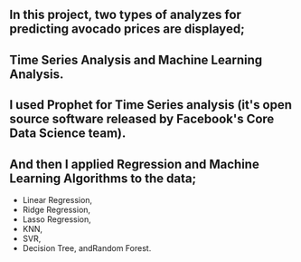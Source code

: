 
## In this project, two types of analyzes for predicting avocado prices are displayed;

## Time Series Analysis and Machine Learning Analysis.

## I used Prophet for Time Series analysis (it's open source software released by Facebook's Core Data Science team).

##  And then I applied Regression and Machine Learning Algorithms to the data;
- Linear Regression,
- Ridge Regression,
- Lasso Regression,
- KNN,
- SVR,
- Decision Tree, andRandom Forest.
